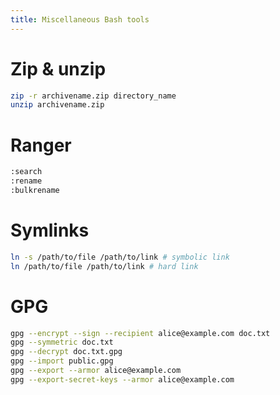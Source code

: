 ```yaml
---
title: Miscellaneous Bash tools
---
```


# Zip & unzip

```bash
zip -r archivename.zip directory_name 
unzip archivename.zip
```

# Ranger

```bash
:search
:rename
:bulkrename 
```

# Symlinks

```bash
ln -s /path/to/file /path/to/link # symbolic link 
ln /path/to/file /path/to/link # hard link
```

# GPG

```bash
gpg --encrypt --sign --recipient alice@example.com doc.txt
gpg --symmetric doc.txt
gpg --decrypt doc.txt.gpg
gpg --import public.gpg
gpg --export --armor alice@example.com
gpg --export-secret-keys --armor alice@example.com
```
